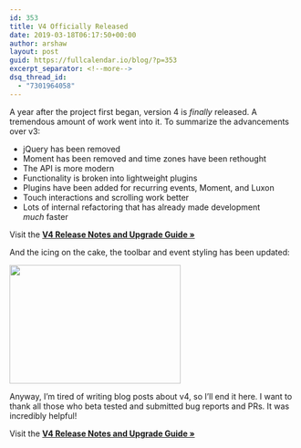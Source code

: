 ```yaml
---
id: 353
title: V4 Officially Released
date: 2019-03-18T06:17:50+00:00
author: arshaw
layout: post
guid: https://fullcalendar.io/blog/?p=353
excerpt_separator: <!--more-->
dsq_thread_id:
  - "7301964058"
---
```

A year after the project first began, version 4 is _finally_ released. A tremendous amount of work went into it.<!--more--> To summarize the advancements over v3:

  * jQuery has been removed
  * Moment has been removed and time zones have been rethought
  * The API is more modern
  * Functionality is broken into lightweight plugins
  * Plugins have been added for recurring events, Moment, and Luxon
  * Touch interactions and scrolling work better
  * Lots of internal refactoring that has already made development _much_ faster

Visit the **[V4 Release Notes and Upgrade Guide »](https://fullcalendar.io/docs/upgrading-from-v3)**

And the icing on the cake, the toolbar and event styling has been updated:

<img class="alignnone size-medium wp-image-357" src="https:/assets/images/blog/2019/03/v4-styling-300x208.png" alt="" width="300" height="208"  sizes="(max-width: 300px) 100vw, 300px" /> 

Anyway, I&#8217;m tired of writing blog posts about v4, so I&#8217;ll end it here. I want to thank all those who beta tested and submitted bug reports and PRs. It was incredibly helpful!

Visit the **[V4 Release Notes and Upgrade Guide »](https://fullcalendar.io/docs/upgrading-from-v3)**